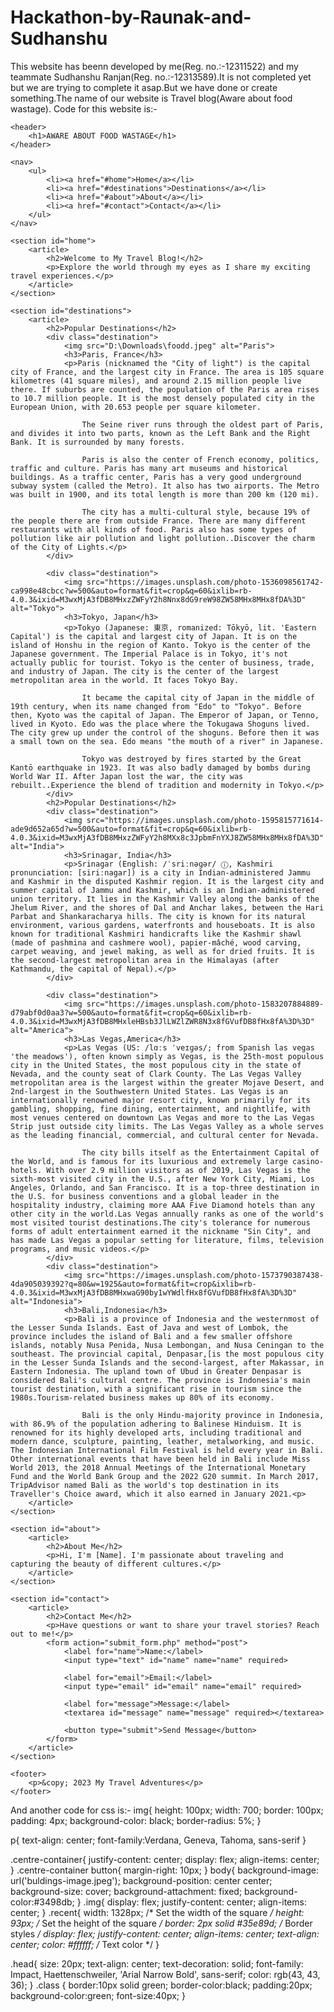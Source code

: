 # Hackathon-by-Raunak-and-Sudhanshu
This website has beenn developed by me(Reg. no.:-12311522) and my teammate Sudhanshu Ranjan(Reg. no.:-12313589).It is not completed yet but we are trying to complete it asap.But we have done or create something.The name of our website is Travel blog(Aware about food wastage).
Code for this website is:-
<!DOCTYPE html>
<html lang="en">
<head>
    <meta charset="UTF-8">
    <meta name="viewport" content="width=device-width, initial-scale=1.0">
    <link rel="stylesheet" href="blog.css">
    <title>Travel Blog</title>
    <link rel="stylesheet" href="Raunak40.css">
</head>
<body>

    <header>
        <h1>AWARE ABOUT FOOD WASTAGE</h1>
    </header>

    <nav>
        <ul>
            <li><a href="#home">Home</a></li>
            <li><a href="#destinations">Destinations</a></li>
            <li><a href="#about">About</a></li>
            <li><a href="#contact">Contact</a></li>
        </ul>
    </nav>

    <section id="home">
        <article>
            <h2>Welcome to My Travel Blog!</h2>
            <p>Explore the world through my eyes as I share my exciting travel experiences.</p>
        </article>
    </section>

    <section id="destinations">
        <article>
            <h2>Popular Destinations</h2>
            <div class="destination">
                <img src="D:\Downloads\foodd.jpeg" alt="Paris">
                <h3>Paris, France</h3>
                <p>Paris (nicknamed the "City of light") is the capital city of France, and the largest city in France. The area is 105 square kilometres (41 square miles), and around 2.15 million people live there. If suburbs are counted, the population of the Paris area rises to 10.7 million people. It is the most densely populated city in the European Union, with 20.653 people per square kilometer.

                    The Seine river runs through the oldest part of Paris, and divides it into two parts, known as the Left Bank and the Right Bank. It is surrounded by many forests.
                    
                    Paris is also the center of French economy, politics, traffic and culture. Paris has many art museums and historical buildings. As a traffic center, Paris has a very good underground subway system (called the Metro). It also has two airports. The Metro was built in 1900, and its total length is more than 200 km (120 mi).
                    
                    The city has a multi-cultural style, because 19% of the people there are from outside France. There are many different restaurants with all kinds of food. Paris also has some types of pollution like air pollution and light pollution..Discover the charm of the City of Lights.</p>
            </div>

            <div class="destination">
                <img src="https://images.unsplash.com/photo-1536098561742-ca998e48cbcc?w=500&auto=format&fit=crop&q=60&ixlib=rb-4.0.3&ixid=M3wxMjA3fDB8MHxzZWFyY2h8Nnx8dG9reW98ZW58MHx8MHx8fDA%3D" alt="Tokyo">
                <h3>Tokyo, Japan</h3>
                <p>Tokyo (Japanese: 東京, romanized: Tōkyō, lit. 'Eastern Capital') is the capital and largest city of Japan. It is on the island of Honshu in the region of Kanto. Tokyo is the center of the Japanese government. The Imperial Palace is in Tokyo, it's not actually public for tourist. Tokyo is the center of business, trade, and industry of Japan. The city is the center of the largest metropolitan area in the world. It faces Tokyo Bay.

                    It became the capital city of Japan in the middle of 19th century, when its name changed from "Edo" to "Tokyo". Before then, Kyoto was the capital of Japan. The Emperor of Japan, or Tenno, lived in Kyoto. Edo was the place where the Tokugawa Shoguns lived. The city grew up under the control of the shoguns. Before then it was a small town on the sea. Edo means "the mouth of a river" in Japanese.
                    
                    Tokyo was destroyed by fires started by the Great Kantō earthquake in 1923. It was also badly damaged by bombs during World War II. After Japan lost the war, the city was rebuilt..Experience the blend of tradition and modernity in Tokyo.</p>
            </div>
            <h2>Popular Destinations</h2>
            <div class="destination">
                <img src="https://images.unsplash.com/photo-1595815771614-ade9d652a65d?w=500&auto=format&fit=crop&q=60&ixlib=rb-4.0.3&ixid=M3wxMjA3fDB8MHxzZWFyY2h8MXx8c3JpbmFnYXJ8ZW58MHx8MHx8fDA%3D" alt="India">
                <h3>Srinagar, India</h3>
                <p>Srinagar (English: /ˈsriːnəɡər/ ⓘ, Kashmiri pronunciation: [siriːnagar]) is a city in Indian-administered Jammu and Kashmir in the disputed Kashmir region. It is the largest city and summer capital of Jammu and Kashmir, which is an Indian-administered union territory. It lies in the Kashmir Valley along the banks of the Jhelum River, and the shores of Dal and Anchar lakes, between the Hari Parbat and Shankaracharya hills. The city is known for its natural environment, various gardens, waterfronts and houseboats. It is also known for traditional Kashmiri handicrafts like the Kashmir shawl (made of pashmina and cashmere wool), papier-mâché, wood carving, carpet weaving, and jewel making, as well as for dried fruits. It is the second-largest metropolitan area in the Himalayas (after Kathmandu, the capital of Nepal).</p>
            </div>

            <div class="destination">
                <img src="https://images.unsplash.com/photo-1583207884889-d79abf0d0aa3?w=500&auto=format&fit=crop&q=60&ixlib=rb-4.0.3&ixid=M3wxMjA3fDB8MHxleHBsb3JlLWZlZWR8N3x8fGVufDB8fHx8fA%3D%3D" alt="America">
                <h3>Las Vegas,America</h3>
                <p>Las Vegas (US: /lɑːs ˈveɪɡəs/; from Spanish las vegas 'the meadows'), often known simply as Vegas, is the 25th-most populous city in the United States, the most populous city in the state of Nevada, and the county seat of Clark County. The Las Vegas Valley metropolitan area is the largest within the greater Mojave Desert, and 2nd-largest in the Southwestern United States. Las Vegas is an internationally renowned major resort city, known primarily for its gambling, shopping, fine dining, entertainment, and nightlife, with most venues centered on downtown Las Vegas and more to the Las Vegas Strip just outside city limits. The Las Vegas Valley as a whole serves as the leading financial, commercial, and cultural center for Nevada.

                    The city bills itself as the Entertainment Capital of the World, and is famous for its luxurious and extremely large casino-hotels. With over 2.9 million visitors as of 2019, Las Vegas is the sixth-most visited city in the U.S., after New York City, Miami, Los Angeles, Orlando, and San Francisco. It is a top-three destination in the U.S. for business conventions and a global leader in the hospitality industry, claiming more AAA Five Diamond hotels than any other city in the world.Las Vegas annually ranks as one of the world's most visited tourist destinations.The city's tolerance for numerous forms of adult entertainment earned it the nickname "Sin City", and has made Las Vegas a popular setting for literature, films, television programs, and music videos.</p>
            </div>
            <div class="destination">
                <img src="https://images.unsplash.com/photo-1573790387438-4da905039392?q=80&w=1925&auto=format&fit=crop&ixlib=rb-4.0.3&ixid=M3wxMjA3fDB8MHxwaG90by1wYWdlfHx8fGVufDB8fHx8fA%3D%3D" alt="Indonesia">
                <h3>Bali,Indonesia</h3>
                <p>Bali is a province of Indonesia and the westernmost of the Lesser Sunda Islands. East of Java and west of Lombok, the province includes the island of Bali and a few smaller offshore islands, notably Nusa Penida, Nusa Lembongan, and Nusa Ceningan to the southeast. The provincial capital, Denpasar,[is the most populous city in the Lesser Sunda Islands and the second-largest, after Makassar, in Eastern Indonesia. The upland town of Ubud in Greater Denpasar is considered Bali's cultural centre. The province is Indonesia's main tourist destination, with a significant rise in tourism since the 1980s.Tourism-related business makes up 80% of its economy.

                    Bali is the only Hindu-majority province in Indonesia, with 86.9% of the population adhering to Balinese Hinduism. It is renowned for its highly developed arts, including traditional and modern dance, sculpture, painting, leather, metalworking, and music. The Indonesian International Film Festival is held every year in Bali. Other international events that have been held in Bali include Miss World 2013, the 2018 Annual Meetings of the International Monetary Fund and the World Bank Group and the 2022 G20 summit. In March 2017, TripAdvisor named Bali as the world's top destination in its Traveller's Choice award, which it also earned in January 2021.<p>
        </article>
    </section>

    <section id="about">
        <article>
            <h2>About Me</h2>
            <p>Hi, I'm [Name]. I'm passionate about traveling and capturing the beauty of different cultures.</p>
        </article>
    </section>

    <section id="contact">
        <article>
            <h2>Contact Me</h2>
            <p>Have questions or want to share your travel stories? Reach out to me!</p>
            <form action="submit_form.php" method="post">
                <label for="name">Name:</label>
                <input type="text" id="name" name="name" required>

                <label for="email">Email:</label>
                <input type="email" id="email" name="email" required>

                <label for="message">Message:</label>
                <textarea id="message" name="message" required></textarea>

                <button type="submit">Send Message</button>
            </form>
        </article>
    </section>

    <footer>
        <p>&copy; 2023 My Travel Adventures</p>
    </footer>

</body>
</html>
And another code for css is:-
img{
    height: 100px;
    width: 700;
    border: 100px;
    padding: 4px;
    background-color: black;
    border-radius: 5%;
}

p{
    text-align: center;
    font-family:Verdana, Geneva, Tahoma, sans-serif
}


.centre-container{
    justify-content: center;
    display: flex;
    align-items: center;
}
.centre-container button{
    margin-right: 10px;
}
body{
    background-image: url('buldings-image.jpeg');
    background-position: center center;
    background-size: cover;
    background-attachment: fixed;
    background-color:#3498db;
}
.img{
    display: flex;
    justify-content: center;
    align-items: center;
}
.recent{
        width: 1328px; /* Set the width of the square */
        height: 93px; /* Set the height of the square */
        border: 2px solid #35e89d; /* Border styles */
        display: flex;
        justify-content: center;
        align-items: center;
        text-align: center;
        color: #ffffff; /* Text color */
      }
      


.head{
    size: 20px;
    text-align: center;
    text-decoration: solid;
    font-family: Impact, Haettenschweiler, 'Arial Narrow Bold', sans-serif;
    color: rgb(43, 43, 36);
}
.class
{
border:10px solid green;
border-color:black;
padding:20px;
background-color:green;
font-size:40px;
}
